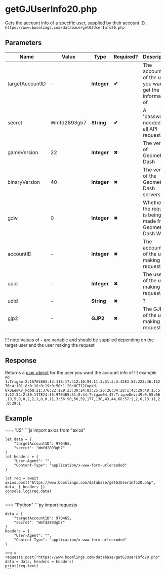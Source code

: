 # getGJUserInfo20.php
Gets the account info of a specific user, supplied by their account ID.  
`https://www.boomlings.com/database/getGJUserInfo20.php`

## **Parameters**
| Name | Value | Type | Required? | Description |
|------|-------|------|-----------|-------------|
| targetAccountID | - | **Integer** | **✔** | The account ID of the user you want to get the information of |
| secret | Wmfd2893gb7 | **String** | **✔** | A 'password' needed for all API requests |
| gameVersion | 22 | **Integer** | ✖ | The version of Geometry Dash |
| binaryVersion | 40 | **Integer** | ✖ | The version of the Geometry Dash servers |
| gdw | 0 | **Integer** | ✖ | Whether the request is being made from Geometry Dash World |
| accountID | - | **Integer** | ✖ | The account ID of the user making the request |
| uuid | - | **Integer** | ✖ | The user ID of the user making the request |
| udid | - | **String** | ✖ | ? |
| gjp2 | - | **GJP2** | ✖ | The GJP2 of the user making the request |

!!! note
	Values of `-` are variable and should be supplied depending on the target user and the user making the request

## **Response**
Returns a [user object](../../../resources/user) for the user you want the account info of
!!! example
	```md
	1:Trigam:2:15765803:13:118:17:412:10:94:11:3:51:3:3:4283:52:223:46:15276:4:101:8:0:18:0:19:0:50:1:20:UCT12Cnpkd-6kQEewKv_kqbQ:21:376:22:129:23:30:24:83:25:26:26:34:28:1:43:29:48:15:53:12:54:2:30:117824:16:970465:31:0:44:Trigam04:45:TrigamDev:49:0:55:66,10,5,0,0,2,2,1,0,0,11,3:56:90,50,59,177,138,43,44,68:57:1,2,6,13,11,2,0:29:1
	```

## **Example**
=== "JS"
	```js
	import axios from "axios"

	let data = {
		"targetAccountID": 970465,
		"secret": "Wmfd2893gb7"
	}
	let headers = {
		"User-Agent": "",
		"Content-Type": "application/x-www-form-urlencoded"
	}

	let req = await axios.post("https://www.boomlings.com/database/getGJUserInfo20.php", data, { headers })
	console.log(req.data)
	```
=== "Python"
	```py
	import requests

	data = {
		"targetAccountID": 970465,
		"secret": "Wmfd2893gb7"
	}
	headers = {
		"User-Agent": "",
		"Content-Type": "application/x-www-form-urlencoded"
	}

	req = requests.post("https://www.boomlings.com/database/getGJUserInfo20.php", data = data, headers = headers)
	print(req.text)
	```